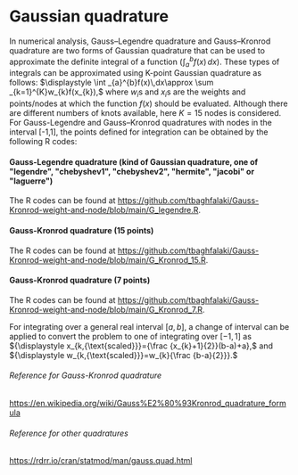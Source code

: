 # Gaussian quadrature
In numerical analysis, Gauss–Legendre quadrature and Gauss–Kronrod quadrature are two forms of Gaussian quadrature that can be  used to approximate the definite integral of a function ($`\int _{a}^{b}f(x)\,dx`$). These types of integrals can be approximated using K-point Gaussian quadrature as follows:
 $`\displaystyle \int _{a}^{b}f(x)\,dx\approx \sum _{k=1}^{K}w_{k}f(x_{k}),`$
where $`w_i`$s and $`x_i`$s are the weights and points/nodes at which the function $`f(x)`$ should be evaluated.
Although there are different numbers of knots available, here $K=15$ nodes is considered. For Gauss-Legendre and Gauss–Kronrod  quadratures with nodes in the interval [-1,1], the points defined for integration can be obtained by the following R codes:
#### Gauss-Legendre quadrature (kind of Gaussian quadrature, one of "legendre", "chebyshev1", "chebyshev2", "hermite", "jacobi" or "laguerre")
 The R codes can be found at https://github.com/tbaghfalaki/Gauss-Kronrod-weight-and-node/blob/main/G_legendre.R.
#### Gauss-Kronrod quadrature (15 points)
 The R codes can be found at https://github.com/tbaghfalaki/Gauss-Kronrod-weight-and-node/blob/main/G_Kronrod_15.R. 
#### Gauss-Kronrod quadrature (7 points)
 The R codes can be found at https://github.com/tbaghfalaki/Gauss-Kronrod-weight-and-node/blob/main/G_Kronrod_7.R. 


For integrating over a general real interval $`{\displaystyle [a,b]}`$, a change of interval can be applied to convert the problem to one of integrating over
$`{\displaystyle [-1,1]}`$ as $`{\displaystyle x_{k,{\text{scaled}}}={\frac {x_{k}+1}{2}}(b-a)+a},`$ and
$`{\displaystyle w_{k,{\text{scaled}}}=w_{k}{\frac {b-a}{2}}}.`$



 ###### Reference for Gauss-Kronrod quadrature
 https://en.wikipedia.org/wiki/Gauss%E2%80%93Kronrod_quadrature_formula
 ###### Reference for other quadratures
 https://rdrr.io/cran/statmod/man/gauss.quad.html

